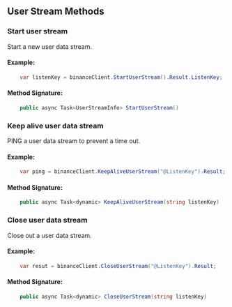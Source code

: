 ## User Stream Methods
### Start user stream
Start a new user data stream.
#### Example:
 
```c#
    var listenKey = binanceClient.StartUserStream().Result.ListenKey;
```
#### Method Signature:

```c#
    public async Task<UserStreamInfo> StartUserStream()
```

### Keep alive user data stream
PING a user data stream to prevent a time out.
#### Example:
 
```c#
    var ping = binanceClient.KeepAliveUserStream("@ListenKey").Result;
```
#### Method Signature:

```c#
    public async Task<dynamic> KeepAliveUserStream(string listenKey)
```

### Close user data stream
Close out a user data stream.
#### Example:
 
```c#
    var resut = binanceClient.CloseUserStream("@ListenKey").Result;
```
#### Method Signature:

```c#
    public async Task<dynamic> CloseUserStream(string listenKey)
```
